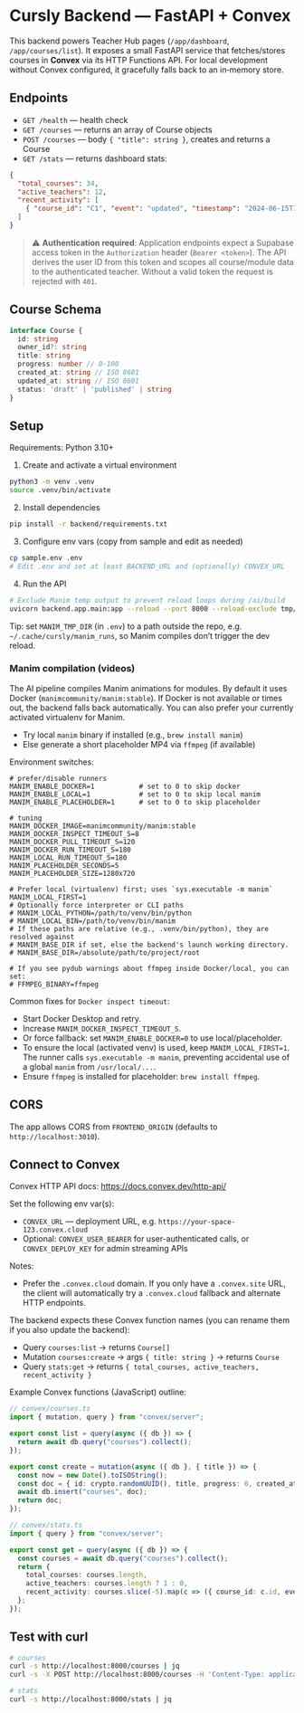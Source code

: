 # Cursly Backend — FastAPI + Convex

This backend powers Teacher Hub pages (`/app/dashboard`, `/app/courses/list`).
It exposes a small FastAPI service that fetches/stores courses in **Convex** via its HTTP Functions API.
For local development without Convex configured, it gracefully falls back to an in‑memory store.

## Endpoints

- `GET /health` — health check
- `GET /courses` — returns an array of Course objects
- `POST /courses` — body `{ "title": string }`, creates and returns a Course
- `GET /stats` — returns dashboard stats:

```json
{
  "total_courses": 34,
  "active_teachers": 12,
  "recent_activity": [
    { "course_id": "C1", "event": "updated", "timestamp": "2024-06-15T10:45:00Z" }
  ]
}
```

> ⚠️ **Authentication required**: Application endpoints expect a Supabase access token in the `Authorization` header (`Bearer <token>`). The API derives the user ID from this token and scopes all course/module data to the authenticated teacher. Without a valid token the request is rejected with `401`.

## Course Schema

```ts
interface Course {
  id: string
  owner_id?: string
  title: string
  progress: number // 0-100
  created_at: string // ISO 8601
  updated_at: string // ISO 8601
  status: 'draft' | 'published' | string
}
```

## Setup

Requirements: Python 3.10+

1) Create and activate a virtual environment

```bash
python3 -m venv .venv
source .venv/bin/activate
```

2) Install dependencies

```bash
pip install -r backend/requirements.txt
```

3) Configure env vars (copy from sample and edit as needed)

```bash
cp sample.env .env
# Edit .env and set at least BACKEND_URL and (optionally) CONVEX_URL
```

4) Run the API

```bash
# Exclude Manim temp output to prevent reload loops during /ai/build
uvicorn backend.app.main:app --reload --port 8000 --reload-exclude tmp/manim_runs
```

Tip: set `MANIM_TMP_DIR` (in `.env`) to a path outside the repo, e.g. `~/.cache/cursly/manim_runs`, so Manim compiles don’t trigger the dev reload.

### Manim compilation (videos)

The AI pipeline compiles Manim animations for modules. By default it uses Docker (`manimcommunity/manim:stable`). If Docker is not available or times out, the backend falls back automatically. You can also prefer your currently activated virtualenv for Manim.

- Try local `manim` binary if installed (e.g., `brew install manim`)
- Else generate a short placeholder MP4 via `ffmpeg` (if available)

Environment switches:

```
# prefer/disable runners
MANIM_ENABLE_DOCKER=1           # set to 0 to skip docker
MANIM_ENABLE_LOCAL=1            # set to 0 to skip local manim
MANIM_ENABLE_PLACEHOLDER=1      # set to 0 to skip placeholder

# tuning
MANIM_DOCKER_IMAGE=manimcommunity/manim:stable
MANIM_DOCKER_INSPECT_TIMEOUT_S=8
MANIM_DOCKER_PULL_TIMEOUT_S=120
MANIM_DOCKER_RUN_TIMEOUT_S=180
MANIM_LOCAL_RUN_TIMEOUT_S=180
MANIM_PLACEHOLDER_SECONDS=5
MANIM_PLACEHOLDER_SIZE=1280x720

# Prefer local (virtualenv) first; uses `sys.executable -m manim`
MANIM_LOCAL_FIRST=1
# Optionally force interpreter or CLI paths
# MANIM_LOCAL_PYTHON=/path/to/venv/bin/python
# MANIM_LOCAL_BIN=/path/to/venv/bin/manim
# If these paths are relative (e.g., .venv/bin/python), they are resolved against
# MANIM_BASE_DIR if set, else the backend's launch working directory.
# MANIM_BASE_DIR=/absolute/path/to/project/root

# If you see pydub warnings about ffmpeg inside Docker/local, you can set:
# FFMPEG_BINARY=ffmpeg
```

Common fixes for `Docker inspect timeout`:

- Start Docker Desktop and retry.
- Increase `MANIM_DOCKER_INSPECT_TIMEOUT_S`.
- Or force fallback: set `MANIM_ENABLE_DOCKER=0` to use local/placeholder.
- To ensure the local (activated venv) is used, keep `MANIM_LOCAL_FIRST=1`. The runner calls `sys.executable -m manim`, preventing accidental use of a global `manim` from `/usr/local/...`.
- Ensure `ffmpeg` is installed for placeholder: `brew install ffmpeg`.

## CORS

The app allows CORS from `FRONTEND_ORIGIN` (defaults to `http://localhost:3010`).

## Connect to Convex

Convex HTTP API docs: https://docs.convex.dev/http-api/

Set the following env var(s):

- `CONVEX_URL` — deployment URL, e.g. `https://your-space-123.convex.cloud`
- Optional: `CONVEX_USER_BEARER` for user-authenticated calls, or `CONVEX_DEPLOY_KEY` for admin streaming APIs

Notes:
- Prefer the `.convex.cloud` domain. If you only have a `.convex.site` URL, the client will automatically try a `.convex.cloud` fallback and alternate HTTP endpoints.

The backend expects these Convex function names (you can rename them if you also update the backend):

- Query `courses:list` → returns `Course[]`
- Mutation `courses:create` → args `{ title: string }` → returns `Course`
- Query `stats:get` → returns `{ total_courses, active_teachers, recent_activity }`

Example Convex functions (JavaScript) outline:

```ts
// convex/courses.ts
import { mutation, query } from "convex/server";

export const list = query(async ({ db }) => {
  return await db.query("courses").collect();
});

export const create = mutation(async ({ db }, { title }) => {
  const now = new Date().toISOString();
  const doc = { id: crypto.randomUUID(), title, progress: 0, created_at: now, updated_at: now, status: 'draft' };
  await db.insert("courses", doc);
  return doc;
});
```

```ts
// convex/stats.ts
import { query } from "convex/server";

export const get = query(async ({ db }) => {
  const courses = await db.query("courses").collect();
  return {
    total_courses: courses.length,
    active_teachers: courses.length ? 1 : 0,
    recent_activity: courses.slice(-5).map(c => ({ course_id: c.id, event: 'updated', timestamp: c.updated_at }))
  };
});
```

## Test with curl

```bash
# courses
curl -s http://localhost:8000/courses | jq
curl -s -X POST http://localhost:8000/courses -H 'Content-Type: application/json' -d '{"title":"My first course"}' | jq

# stats
curl -s http://localhost:8000/stats | jq
```
